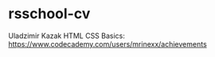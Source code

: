 # rsschool-cv

Uladzimir Kazak 
HTML CSS Basics: https://www.codecademy.com/users/mrinexx/achievements
